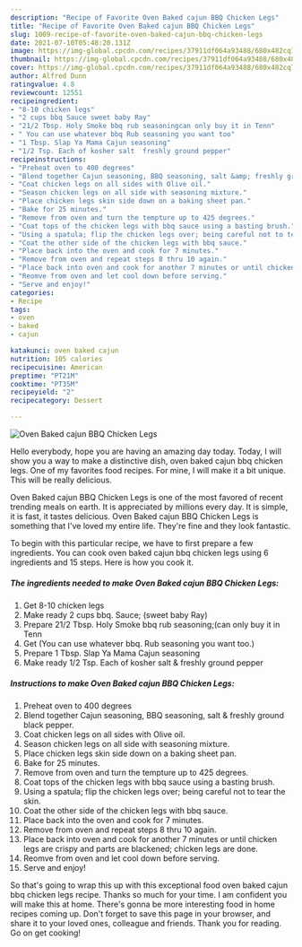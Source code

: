 ```yaml
---
description: "Recipe of Favorite Oven Baked cajun BBQ Chicken Legs"
title: "Recipe of Favorite Oven Baked cajun BBQ Chicken Legs"
slug: 1009-recipe-of-favorite-oven-baked-cajun-bbq-chicken-legs
date: 2021-07-10T05:48:20.131Z
image: https://img-global.cpcdn.com/recipes/37911df064a93488/680x482cq70/oven-baked-cajun-bbq-chicken-legs-recipe-main-photo.jpg
thumbnail: https://img-global.cpcdn.com/recipes/37911df064a93488/680x482cq70/oven-baked-cajun-bbq-chicken-legs-recipe-main-photo.jpg
cover: https://img-global.cpcdn.com/recipes/37911df064a93488/680x482cq70/oven-baked-cajun-bbq-chicken-legs-recipe-main-photo.jpg
author: Alfred Dunn
ratingvalue: 4.8
reviewcount: 12551
recipeingredient:
- "8-10 chicken legs"
- "2 cups bbq Sauce sweet baby Ray"
- "21/2 Tbsp. Holy Smoke bbq rub seasoningcan only buy it in Tenn"
- " You can use whatever bbq Rub seasoning you want too"
- "1 Tbsp. Slap Ya Mama Cajun seasoning"
- "1/2 Tsp. Each of kosher salt  freshly ground pepper"
recipeinstructions:
- "Preheat oven to 400 degrees"
- "Blend together Cajun seasoning, BBQ seasoning, salt &amp; freshly ground black pepper."
- "Coat chicken legs on all sides with Olive oil."
- "Season chicken legs on all side with seasoning mixture."
- "Place chicken legs skin side down on a baking sheet pan."
- "Bake for 25 minutes."
- "Remove from oven and turn the tempture up to 425 degrees."
- "Coat tops of the chicken legs with bbq sauce using a basting brush."
- "Using a spatula; flip the chicken legs over; being careful not to tear the skin."
- "Coat the other side of the chicken legs with bbq sauce."
- "Place back into the oven and cook for 7 minutes."
- "Remove from oven and repeat steps 8 thru 10 again."
- "Place back into oven and cook for another 7 minutes or until chicken legs are crispy and parts are blackened; chicken legs are done."
- "Reomve from oven and let cool down before serving."
- "Serve and enjoy!"
categories:
- Recipe
tags:
- oven
- baked
- cajun

katakunci: oven baked cajun 
nutrition: 105 calories
recipecuisine: American
preptime: "PT21M"
cooktime: "PT35M"
recipeyield: "2"
recipecategory: Dessert

---
```



![Oven Baked cajun BBQ Chicken Legs](https://img-global.cpcdn.com/recipes/37911df064a93488/680x482cq70/oven-baked-cajun-bbq-chicken-legs-recipe-main-photo.jpg)

Hello everybody, hope you are having an amazing day today. Today, I will show you a way to make a distinctive dish, oven baked cajun bbq chicken legs. One of my favorites food recipes. For mine, I will make it a bit unique. This will be really delicious.



Oven Baked cajun BBQ Chicken Legs is one of the most favored of recent trending meals on earth. It is appreciated by millions every day. It is simple, it is fast, it tastes delicious. Oven Baked cajun BBQ Chicken Legs is something that I've loved my entire life. They're fine and they look fantastic.


To begin with this particular recipe, we have to first prepare a few ingredients. You can cook oven baked cajun bbq chicken legs using 6 ingredients and 15 steps. Here is how you cook it.

<!--inarticleads1-->

##### The ingredients needed to make Oven Baked cajun BBQ Chicken Legs:

1. Get 8-10 chicken legs
1. Make ready 2 cups bbq. Sauce; (sweet baby Ray)
1. Prepare 21/2 Tbsp. Holy Smoke bbq rub seasoning;(can only buy it in Tenn
1. Get  (You can use whatever bbq. Rub seasoning you want too.)
1. Prepare 1 Tbsp. Slap Ya Mama Cajun seasoning
1. Make ready 1/2 Tsp. Each of kosher salt &amp; freshly ground pepper




<!--inarticleads2-->

##### Instructions to make Oven Baked cajun BBQ Chicken Legs:

1. Preheat oven to 400 degrees
1. Blend together Cajun seasoning, BBQ seasoning, salt &amp; freshly ground black pepper.
1. Coat chicken legs on all sides with Olive oil.
1. Season chicken legs on all side with seasoning mixture.
1. Place chicken legs skin side down on a baking sheet pan.
1. Bake for 25 minutes.
1. Remove from oven and turn the tempture up to 425 degrees.
1. Coat tops of the chicken legs with bbq sauce using a basting brush.
1. Using a spatula; flip the chicken legs over; being careful not to tear the skin.
1. Coat the other side of the chicken legs with bbq sauce.
1. Place back into the oven and cook for 7 minutes.
1. Remove from oven and repeat steps 8 thru 10 again.
1. Place back into oven and cook for another 7 minutes or until chicken legs are crispy and parts are blackened; chicken legs are done.
1. Reomve from oven and let cool down before serving.
1. Serve and enjoy!




So that's going to wrap this up with this exceptional food oven baked cajun bbq chicken legs recipe. Thanks so much for your time. I am confident you will make this at home. There's gonna be more interesting food in home recipes coming up. Don't forget to save this page in your browser, and share it to your loved ones, colleague and friends. Thank you for reading. Go on get cooking!

